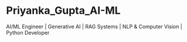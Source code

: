 # Priyanka_Gupta_AI-ML
AI/ML Engineer | Generative AI | RAG Systems | NLP &amp; Computer Vision | Python Developer
